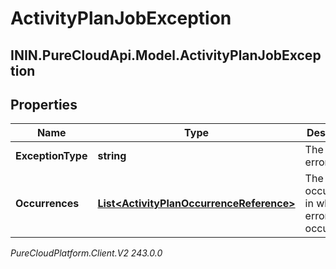 # ActivityPlanJobException

## ININ.PureCloudApi.Model.ActivityPlanJobException

## Properties

|Name | Type | Description | Notes|
|------------ | ------------- | ------------- | -------------|
| **ExceptionType** | **string** | The type of error | |
| **Occurrences** | [**List&lt;ActivityPlanOccurrenceReference&gt;**](ActivityPlanOccurrenceReference) | The occurrences in which this error occurred | |



_PureCloudPlatform.Client.V2 243.0.0_
